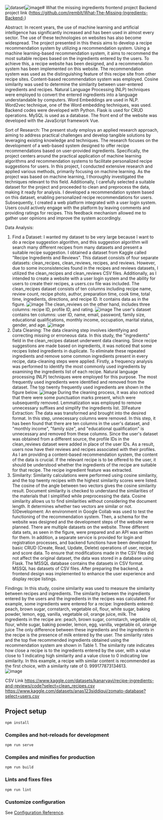 ![dataset](https://github.com/iremblt/frontend/assets/85560757/43094ad8-1bad-4bd6-8fef-0d1b2bb2e9f8)![image](https://github.com/iremblt/frontend/assets/85560757/374d0543-d14f-49d9-8e26-d93666fcabd0)# What the missing ingredients frontend project 
Backend project link (https://github.com/iremblt/What-The-Missing-Ingredients-Backend-)

Abstract: In recent years, the use of machine learning and artificial intelligence has significantly increased and has been used in almost every sector. The use of these technologies on websites has also become widespread. The project presented in this thesis aims to develop a recipe recommendation system by utilizing a recommendation system. Using a machine learning-based recommendation system, it aims to recommend the most suitable recipes based on the ingredients entered by the users. To achieve this, a recipe website has been designed, and a recommendation system has been implemented on this website. The recommendation system was used as the distinguishing feature of this recipe site from other recipe sites.
Content-based recommendation system was employed. Cosine similarity was used to determine the similarity between user-entered ingredients and recipes. Natural Language Processing (NLP) techniques were employed to convert the entered ingredients into a language understandable by computers. Word Embeddings are used in NLP. Word2vec technique, one of the Word embedding techniques, was used. Backend codes were developed with Python. Flask is used for CRUD operations. MySQL is used as a database. The front end of the website was developed with the JavaScript framework Vue.

Sort of Research: The present study employs an applied research approach, aiming to address practical challenges and develop tangible solutions by leveraging existing knowledge and techniques. The research focuses on the development of a web-based system designed to offer recipe recommendations based on user-provided ingredients. Specifically, the project centers around the practical application of machine learning algorithms and recommendation systems to facilitate personalized recipe suggestions for users.
In this project, I conducted extensive research and applied various methods, primarily focusing on machine learning. As the project was based on machine learning, I thoroughly investigated the techniques relevant to this field. Additionally, I carefully selected a suitable dataset for the project and proceeded to clean and preprocess the data, making it ready for analysis. I developed a recommendation system based on this dataset, enabling personalized recipe recommendations for users. Subsequently, I created a web platform integrated with a user login system. Users could actively engage with the platform by leaving comments and providing ratings for recipes. This feedback mechanism allowed me to gather user opinions and improve the system accordingly.


Data Analysis: 
1) Find a Dataset: I wanted my dataset to be very large because I want to do a recipe suggestion algorithm, and this suggestion algorithm will search many different recipes from many datasets and present a suitable recipe suggestion.
I obtained a dataset from Kaggle called "Recipe Ingredients and Reviews".  This dataset consists of four separate datasets: clean_recipes, clean_reviews, recipes, and reviews. However, due to some inconsistencies found in the recipes and reviews datasets, I utilized the clean_recipes and clean_reviews CSV files. Additionally, as I intended to create a website with a user login system and the ability for users to create their recipes, a users.csv file was included. The clean_recipes dataset consists of ten columns including recipe name, review count, recipe photo, author, preparation time, cook time, total time, ingredients, directions, and recipe ID. It contains data as in the figure.
![image](https://github.com/iremblt/frontend/assets/85560757/e596b65c-883b-44a4-a181-18645248cb09)
The clean_reviews on the other hand, includes three columns: recipe ID, profile ID, and rating.
![image](https://github.com/iremblt/frontend/assets/85560757/056bcd72-45c5-436b-869d-94d2904c57ea)
The user's dataset contains ten columns: user ID, name, email, password, family size, educational qualifications, monthly income, occupation, marital status, gender, and age.
![image](https://github.com/iremblt/frontend/assets/85560757/9d079ab1-26c0-48c0-bc63-5025e285f16c)
2) Data Cleaning: The data cleaning step involves identifying and correcting missing or erroneous data. In this study, the "ingredients" field in the clean_recipes dataset underwent data cleaning. Since recipe suggestions are made based on ingredients, it was noticed that some recipes listed ingredients in duplicate. To eliminate these repeated ingredients and remove some common ingredients present in every recipe, data-cleaning steps were applied.
Firstly, a frequency analysis was performed to identify the most commonly used ingredients by examining the ingredients list of each recipe. Natural language processing (NLP) techniques were employed for this purpose. The most frequently used ingredients were identified and removed from the dataset. The top twenty frequently used ingredients are shown in the figure below.
![image](https://github.com/iremblt/frontend/assets/85560757/5ec35e48-9c68-45ae-a403-4d83e1f605bb)
During the cleaning process, it was also noticed that there were some punctuation marks present, which were subsequently removed. Lemmatization was employed to remove unnecessary suffixes and simplify the ingredients list.
3)Feature Extraction: The data was transformed and brought into the desired format. In this step, unnecessary columns were removed. In this step, it has been found that there are ten columns in the user's dataset, and "monthly income", "family size", and "educational qualification" is unnecessary and removed from these columns. Since the user's dataset was obtained from a different source, the profile IDs in the clean_reviews dataset were added in place of the user IDs. As a result, users now have their reviews and recipes associated with their profiles.
As I am providing a content-based recommendation system, the content of the data is crucial.  If the relevant recipe is to be offered to the user, it should be understood whether the ingredients of the recipe are suitable for that recipe. The recipe ingredient feature was extracted.
4) Similarity: Similarity calculations were performed using cosine similarity, and the top twenty recipes with the highest similarity scores were listed. The cosine of the angle between two vectors gives the cosine similarity result. Document similarity is checked to understand the similarities of the materials that I simplified while preprocessing the data. Cosine similarity allows us to find similarities without considering the document length. It determines whether two vectors are similar or not. 
5)Development: An environment in Google Collab was used to test the functioning of the recommendation system. Then, a schema for the website was designed and the development steps of the website were planned. There are multiple datasets on the website. Three different data sets, as seen in the figure, were prepared and an API was written for them. In addition, a separate service is provided for login and registration processes, and backend functions have been developed for basic CRUD (Create, Read, Update, Delete) operations of user, recipe, and score data. To ensure that modifications made in the CSV files did not affect the original dataset, the data was stored in a database using Flask. The MSSQL database contains the datasets in CSV format. MSSQL has datasets of CSV files. After preparing the backend, a frontend design was implemented to enhance the user experience and display recipe listings.

Findings: In this study, cosine similarity was used to measure the similarity between recipes and ingredients. The similarity between the ingredients entered by the users and the ingredients in the recipes was calculated. For example, some ingredients were entered for a recipe:
Ingredients entered: peach, brown sugar, cornstarch, vegetable oil, flour, white sugar, baking powder, lemon, egg, vanilla, vegetable oil, orange juice, milk.
The ingredients in the recipe are: peach, brown sugar, cornstarch, vegetable oil, flour, white sugar, baking powder, lemon, egg, vanilla, vegetable oil, orange juice
The only difference between these ingredients and the ingredients in the recipe is the presence of milk entered by the user. The similarity rates and the top five recommended ingredients obtained using the recommendation system are shown in Table 1. The similarity rate indicates how close a recipe is to the ingredients entered by the user, with a value close to 1 indicating high similarity and a value close to 0 indicating low similarity. In this example, a recipe with similar content is recommended as the first choice, with a similarity rate of 0. 999177873134613.  
![image](https://github.com/iremblt/frontend/assets/85560757/e8d98c35-eeef-40e1-9f46-92ba0cac6f49)

CSV Link
https://www.kaggle.com/datasets/kanaryayi/recipe-ingredients-and-reviews/code?select=clean_recipes.csv 
https://www.kaggle.com/datasets/anas123siddiqui/zomato-database?select=users.csv



## Project setup
```
npm install
```

### Compiles and hot-reloads for development
```
npm run serve
```

### Compiles and minifies for production
```
npm run build
```

### Lints and fixes files
```
npm run lint
```

### Customize configuration
See [Configuration Reference](https://cli.vuejs.org/config/).
